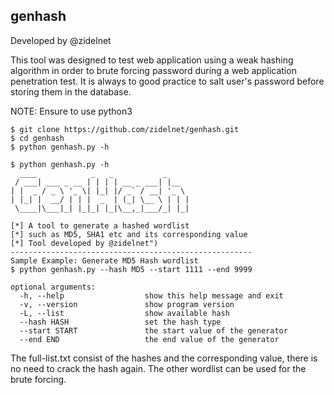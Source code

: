 ## genhash
Developed by @zidelnet 

This tool was designed to test web application using a weak hashing algorithm in order to brute forcing password during a web application penetration test. It is always to good practice to salt user's password before storing them in the database.

NOTE: Ensure to use python3 
``` 
$ git clone https://github.com/zidelnet/genhash.git
$ cd genhash
$ python genhash.py -h 
```

```
$ python genhash.py -h 
  ____            _   _           _
 / ___| ___ _ __ | | | | __ _ ___| |__
| |  _ / _ \ '_ \| |_| |/ _` / __| '_ \
| |_| |  __/ | | |  _  | (_| \__ \ | | |
 \____|\___|_| |_|_| |_|\__,_|___/_| |_|

[*] A tool to generate a hashed wordlist
[*] such as MD5, SHA1 etc and its corresponding value
[*] Tool developed by @zidelnet")
------------------------------------------------------
Sample Example: Generate MD5 Hash wordlist 
$ python genhash.py --hash MD5 --start 1111 --end 9999
```
```
optional arguments: 
  -h, --help                  show this help message and exit 
  -v, --version               show program version 
  -L, --list                  show available hash
  --hash HASH                 set the hash type 
  --start START               the start value of the generator 
  --end END                   the end value of the generator 
```

The full-list.txt consist of the hashes and the corresponding value, there is no need to crack the hash again. The other wordlist can be used for the brute forcing. 
